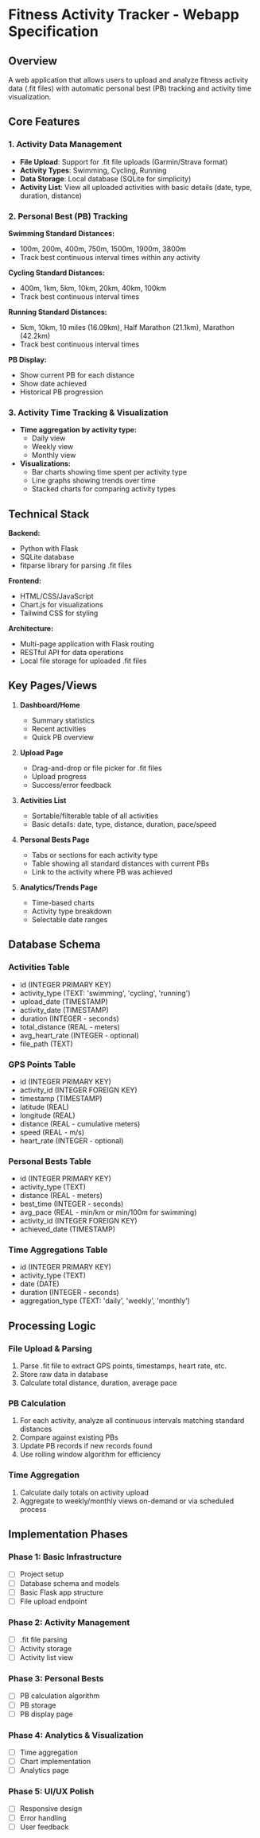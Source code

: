# Fitness Activity Tracker - Webapp Specification

## Overview
A web application that allows users to upload and analyze fitness activity data (.fit files) with automatic personal best (PB) tracking and activity time visualization.

## Core Features

### 1. Activity Data Management
- **File Upload**: Support for .fit file uploads (Garmin/Strava format)
- **Activity Types**: Swimming, Cycling, Running
- **Data Storage**: Local database (SQLite for simplicity)
- **Activity List**: View all uploaded activities with basic details (date, type, duration, distance)

### 2. Personal Best (PB) Tracking

**Swimming Standard Distances:**
- 100m, 200m, 400m, 750m, 1500m, 1900m, 3800m
- Track best continuous interval times within any activity

**Cycling Standard Distances:**
- 400m, 1km, 5km, 10km, 20km, 40km, 100km
- Track best continuous interval times

**Running Standard Distances:**
- 5km, 10km, 10 miles (16.09km), Half Marathon (21.1km), Marathon (42.2km)
- Track best continuous interval times

**PB Display:**
- Show current PB for each distance
- Show date achieved
- Historical PB progression

### 3. Activity Time Tracking & Visualization
- **Time aggregation by activity type:**
  - Daily view
  - Weekly view
  - Monthly view
- **Visualizations:**
  - Bar charts showing time spent per activity type
  - Line graphs showing trends over time
  - Stacked charts for comparing activity types

## Technical Stack

**Backend:**
- Python with Flask
- SQLite database
- fitparse library for parsing .fit files

**Frontend:**
- HTML/CSS/JavaScript
- Chart.js for visualizations
- Tailwind CSS for styling

**Architecture:**
- Multi-page application with Flask routing
- RESTful API for data operations
- Local file storage for uploaded .fit files

## Key Pages/Views

1. **Dashboard/Home**
   - Summary statistics
   - Recent activities
   - Quick PB overview

2. **Upload Page**
   - Drag-and-drop or file picker for .fit files
   - Upload progress
   - Success/error feedback

3. **Activities List**
   - Sortable/filterable table of all activities
   - Basic details: date, type, distance, duration, pace/speed

4. **Personal Bests Page**
   - Tabs or sections for each activity type
   - Table showing all standard distances with current PBs
   - Link to the activity where PB was achieved

5. **Analytics/Trends Page**
   - Time-based charts
   - Activity type breakdown
   - Selectable date ranges

## Database Schema

### Activities Table
- id (INTEGER PRIMARY KEY)
- activity_type (TEXT: 'swimming', 'cycling', 'running')
- upload_date (TIMESTAMP)
- activity_date (TIMESTAMP)
- duration (INTEGER - seconds)
- total_distance (REAL - meters)
- avg_heart_rate (INTEGER - optional)
- file_path (TEXT)

### GPS Points Table
- id (INTEGER PRIMARY KEY)
- activity_id (INTEGER FOREIGN KEY)
- timestamp (TIMESTAMP)
- latitude (REAL)
- longitude (REAL)
- distance (REAL - cumulative meters)
- speed (REAL - m/s)
- heart_rate (INTEGER - optional)

### Personal Bests Table
- id (INTEGER PRIMARY KEY)
- activity_type (TEXT)
- distance (REAL - meters)
- best_time (INTEGER - seconds)
- avg_pace (REAL - min/km or min/100m for swimming)
- activity_id (INTEGER FOREIGN KEY)
- achieved_date (TIMESTAMP)

### Time Aggregations Table
- id (INTEGER PRIMARY KEY)
- activity_type (TEXT)
- date (DATE)
- duration (INTEGER - seconds)
- aggregation_type (TEXT: 'daily', 'weekly', 'monthly')

## Processing Logic

### File Upload & Parsing
1. Parse .fit file to extract GPS points, timestamps, heart rate, etc.
2. Store raw data in database
3. Calculate total distance, duration, average pace

### PB Calculation
1. For each activity, analyze all continuous intervals matching standard distances
2. Compare against existing PBs
3. Update PB records if new records found
4. Use rolling window algorithm for efficiency

### Time Aggregation
1. Calculate daily totals on activity upload
2. Aggregate to weekly/monthly views on-demand or via scheduled process

## Implementation Phases

### Phase 1: Basic Infrastructure
- [ ] Project setup
- [ ] Database schema and models
- [ ] Basic Flask app structure
- [ ] File upload endpoint

### Phase 2: Activity Management
- [ ] .fit file parsing
- [ ] Activity storage
- [ ] Activity list view

### Phase 3: Personal Bests
- [ ] PB calculation algorithm
- [ ] PB storage
- [ ] PB display page

### Phase 4: Analytics & Visualization
- [ ] Time aggregation
- [ ] Chart implementation
- [ ] Analytics page

### Phase 5: UI/UX Polish
- [ ] Responsive design
- [ ] Error handling
- [ ] User feedback
